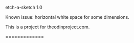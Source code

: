 etch-a-sketch 1.0

Known issue: horizontal white space for some dimensions.

This is a project for theodinproject.com.

=============
